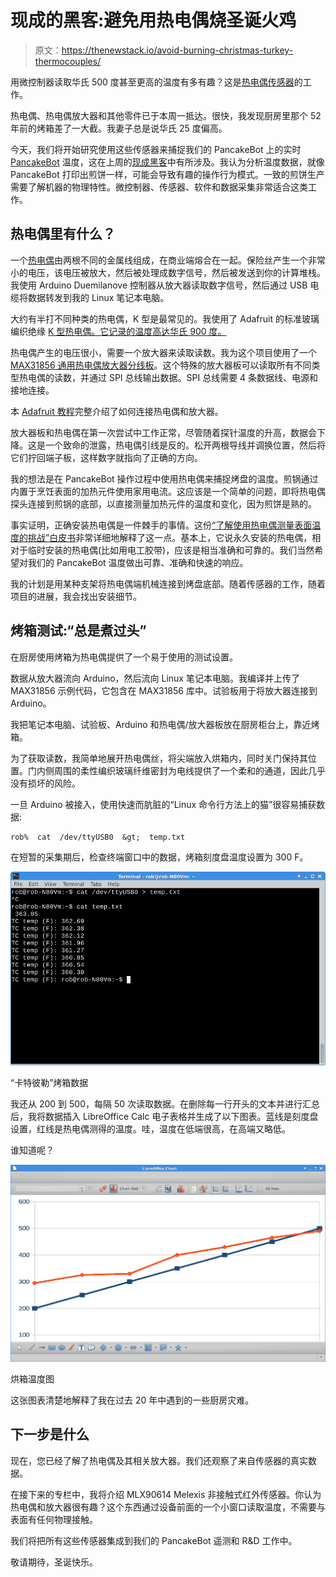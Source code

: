 # 现成的黑客:避免用热电偶烧圣诞火鸡

> 原文：<https://thenewstack.io/avoid-burning-christmas-turkey-thermocouples/>

用微控制器读取华氏 500 度甚至更高的温度有多有趣？这是[热电偶传感器](http://www.thermocoupleinfo.com/)的工作。

热电偶、热电偶放大器和其他零件已于本周一抵达。很快，我发现厨房里那个 52 年前的烤箱差了一大截。我妻子总是说华氏 25 度偏高。

今天，我们将开始研究使用这些传感器来捕捉我们的 PancakeBot 上的实时 [PancakeBot](https://thenewstack.io/hack-pancake-stack-whats-inside-pancakebot/) 温度，这在上周的[现成黑客](https://thenewstack.io/hack-pancake-stack-whats-inside-pancakebot/)中有所涉及。我认为分析温度数据，就像 PancakeBot 打印出煎饼一样，可能会导致有趣的操作行为模式。一致的煎饼生产需要了解机器的物理特性。微控制器、传感器、软件和数据采集非常适合这类工作。

## 热电偶里有什么？

一个[热电偶](https://en.wikipedia.org/wiki/Thermocouple)由两根不同的金属线组成，在商业端熔合在一起。保险丝产生一个非常小的电压，该电压被放大，然后被处理成数字信号，然后被发送到你的计算堆栈。我使用 Arduino Duemilanove 控制器从放大器读取数字信号，然后通过 USB 电缆将数据转发到我的 Linux 笔记本电脑。

大约有半打不同种类的热电偶，K 型是最常见的。我使用了 Adafruit 的标准玻璃编织绝缘 [K 型热电偶。它记录的温度高达华氏 900 度。](https://www.adafruit.com/products/270)

热电偶产生的电压很小，需要一个放大器来读取读数。我为这个项目使用了一个 [MAX31856 通用热电偶放大器分线板](https://www.adafruit.com/products/3263)。这个特殊的放大器板可以读取所有不同类型热电偶的读数，并通过 SPI 总线输出数据。SPI 总线需要 4 条数据线、电源和接地连接。

本 [Adafruit 教程](https://learn.adafruit.com/adafruit-max31856-thermocouple-amplifier)完整介绍了如何连接热电偶和放大器。

放大器板和热电偶在第一次尝试中工作正常，尽管随着探针温度的升高，数据会下降。这是一个致命的泄露，热电偶引线是反的。松开两根导线并调换位置，然后将它们拧回端子板，这样数字就指向了正确的方向。

我的想法是在 PancakeBot 操作过程中使用热电偶来捕捉烤盘的温度。煎锅通过内置于烹饪表面的加热元件使用家用电流。这应该是一个简单的问题，即将热电偶探头连接到煎锅的底部，以直接测量加热元件的温度和变化，因为煎饼是熟的。

事实证明，正确安装热电偶是一件棘手的事情。这份[“了解使用热电偶测量表面温度的挑战”白皮书](http://www.flir.eu/science/blog/details/?ID=75018)非常详细地解释了这一点。基本上，它说永久安装的热电偶，相对于临时安装的热电偶(比如用电工胶带)，应该是相当准确和可靠的。我们当然希望对我们的 PancakeBot 温度做出可靠、准确和快速的响应。

我的计划是用某种支架将热电偶端机械连接到烤盘底部。随着传感器的工作，随着项目的进展，我会找出安装细节。

## 烤箱测试:“总是煮过头”

在厨房使用烤箱为热电偶提供了一个易于使用的测试设置。

数据从放大器流向 Arduino，然后流向 Linux 笔记本电脑。我编译并上传了 MAX31856 示例代码，它包含在 MAX31856 库中。试验板用于将放大器连接到 Arduino。

我把笔记本电脑、试验板、Arduino 和热电偶/放大器板放在厨房柜台上，靠近烤箱。

为了获取读数，我简单地展开热电偶丝，将尖端放入烘箱内，同时关门保持其位置。门内侧周围的柔性编织玻璃纤维密封为电线提供了一个柔和的通道，因此几乎没有损坏的风险。

一旦 Arduino 被接入，使用快速而肮脏的“Linux 命令行方法上的猫”很容易捕获数据:

```
rob%  cat  /dev/ttyUSB0  &gt;  temp.txt

```

在短暂的采集期后，检查终端窗口中的数据，烤箱刻度盘温度设置为 300 F。

!["cat" Oven Data](img/6e32581e15f75b166c051e7619295bac.png)

“卡特彼勒”烤箱数据

我还从 200 到 500，每隔 50 次读取数据。在删除每一行开头的文本并进行汇总后，我将数据插入 LibreOffice Calc 电子表格并生成了以下图表。蓝线是刻度盘设置，红线是热电偶测得的温度。哇，温度在低端很高，在高端又略低。

谁知道呢？

![Oven Temperature Plot](img/97e4f3dce5ec6cfd6d383a8cf9b3aac0.png)

烘箱温度图

这张图表清楚地解释了我在过去 20 年中遇到的一些厨房灾难。

## 下一步是什么

现在，您已经了解了热电偶及其相关放大器。我们还观察了来自传感器的真实数据。

在接下来的专栏中，我将介绍 MLX90614 Melexis 非接触式红外传感器。你认为热电偶和放大器很有趣？这个东西通过设备前面的一个小窗口读取温度，不需要与表面有任何物理接触。

我们将把所有这些传感器集成到我们的 PancakeBot 遥测和 R&D 工作中。

敬请期待，圣诞快乐。

<svg xmlns:xlink="http://www.w3.org/1999/xlink" viewBox="0 0 68 31" version="1.1"><title>Group</title> <desc>Created with Sketch.</desc></svg>